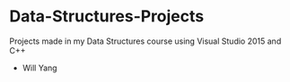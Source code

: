 # Data-Structures-Projects
Projects made in my Data Structures course using Visual Studio 2015 and C++

- Will Yang
